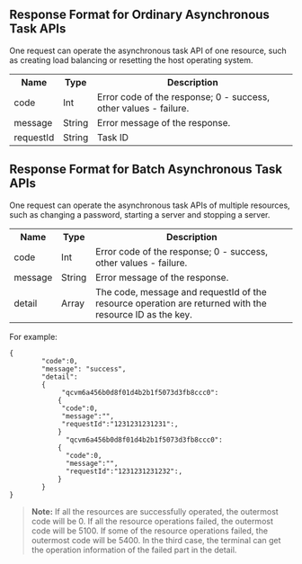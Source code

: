 ## Response Format for Ordinary Asynchronous Task APIs
One request can operate the asynchronous task API of one resource, such as creating load balancing or resetting the host operating system.
<table class="t">
<tbody><tr>
<th> <b>Name</b>
</th><th> <b>Type</b>
</th><th> <b>Description</b>
</th></tr>
<tr>
<td> code
</td><td> Int
</td><td> Error code of the response; 0 - success, other values - failure.
</td></tr>
<tr>
<td> message
</td><td> String
</td><td> Error message of the response.
</td></tr>
<tr>
<td> requestId
</td><td> String
</td><td> Task ID
</td></tr></tbody></table>

## Response Format for Batch Asynchronous Task APIs
One request can operate the asynchronous task APIs of multiple resources, such as changing a password, starting a server and stopping a server.
<table class="t">
<tbody><tr>
<th> <b>Name</b>
</th><th> <b>Type</b>
</th><th> <b>Description</b>
</th></tr>
<tr>
<td> code
</td><td> Int
</td><td> Error code of the response; 0 - success, other values - failure.
</td></tr>
<tr>
<td> message
</td><td> String
</td><td> Error message of the response.
</td></tr>
<tr>
<td> detail
</td><td> Array
</td><td> The code, message and requestId of the resource operation are returned with the resource ID as the key.
</td></tr></tbody></table>

For example:

```
{
        "code":0,
        "message": "success",
        "detail":
        {
             "qcvm6a456b0d8f01d4b2b1f5073d3fb8ccc0":
            {
             "code":0,
             "message":"",
             "requestId":"1231231231231":,
            }
              "qcvm6a456b0d8f01d4b2b1f5073d3fb8ccc0":
            {
              "code":0,
              "message":"",
              "requestId":"1231231231232":,
            }
        }
}
```
>**Note:**
If all the resources are successfully operated, the outermost code will be 0.
If all the resource operations failed, the outermost code will be 5100.
If some of the resource operations failed, the outermost code will be 5400.
In the third case, the terminal can get the operation information of the failed part in the detail.

